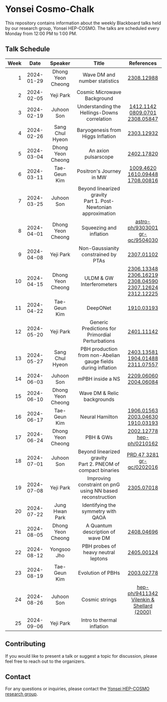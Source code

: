 # Yonsei Cosmo-Chalk

This repository contains information about the weekly Blackboard talks held by our research group, Yonsei HEP-COSMO. The talks are scheduled every Monday from 12:00 PM to 1:00 PM.

## Talk Schedule

| Week |    Date    |      Speaker      |                               Title                               |                                                                                                                                  References                                                                                                                                  |
|-----:|:----------:|:-----------------:|:-----------------------------------------------------------------:|:----------------------------------------------------------------------------------------------------------------------------------------------------------------------------------------------------------------------------------------------------------------------------:|
|    1 | 2024-01-29 | Dhong Yeon Cheong |                   Wave DM and number statistics                   |                                                                                                                [2308.12988](https://arxiv.org/abs/2308.12988)                                                                                                                |
|    2 | 2024-02-05 |     Yeji Park     |                    Cosmic Microwave Background                    |                                                                                                                                                                                                                                                                              |
|    3 | 2024-02-19 |    Juhoon Son     |           Understanding the Hellings-Downs correlation            |                                                                [1412.1142](https://arxiv.org/abs/1412.1142)<br>[0809.0701](https://arxiv.org/abs/0809.0701)<br>[2308.05847](https://arxiv.org/abs/2308.05847)                                                                |
|    4 | 2024-02-26 |  Sang Chul Hyeon  |                 Baryogenesis from Higgs Inflation                 |                                                                                                                [2303.12932](https://arxiv.org/abs/2303.12932)                                                                                                                |
|    5 | 2024-03-04 | Dhong Yeon Cheong |                       An axion pulsarscope                        |                                                                                                                [2402.17820](https://arxiv.org/abs/2402.17820)                                                                                                                |
|    6 | 2024-03-11 |   Tae-Geun Kim    |                     Positron's Journey in MW                      |                                                               [1009.4620](https://arxiv.org/abs/1009.4620)<br>[1610.09448](https://arxiv.org/abs/1610.09448)<br>[1708.00816](https://arxiv.org/abs/1708.00816)                                                               |
|    7 | 2024-03-25 |    Juhoon Son     | Beyond linearized gravity<br>Part 1. Post-Newtonian approximation |                                                                                                                                                                                                                                                                              |
|    8 | 2024-04-01 | Dhong Yeon Cheong |                      Squeezing and inflation                      |                                                                              [astro-ph/9303001](https://arxiv.org/abs/astro-ph/9303001)<br>[gr-qc/9504030](https://arxiv.org/abs/gr-qc/9504030)                                                                              |
|    9 | 2024-04-08 |     Yeji Park     |                Non-Gaussianity constrained by PTAs                |                                                                                                                [2307.01102](https://arxiv.org/abs/2307.01102)                                                                                                                |
|   10 | 2024-04-15 | Dhong Yeon Cheong |                     ULDM & GW Interferometers                     |            [2306.13348](https://arxiv.org/abs/2306.13348)<br>[2306.16219](https://arxiv.org/abs/2306.16219)<br>[2308.04590](https://arxiv.org/abs/2308.04590)<br>[2307.12624](https://arxiv.org/abs/2307.12624)<br>[2312.12225](https://arxiv.org/abs/2312.12225)            |
|   11 | 2024-04-22 |   Tae-Geun Kim    |                             DeepONet                              |                                                                                                                [1910.03193](https://arxiv.org/abs/1910.03193)                                                                                                                |
|   12 | 2024-05-20 |     Yeji Park     |         Generic Predictions for Primordial Perturbations          |                                                                                                                [2401.11142](https://arxiv.org/abs/2401.11142)                                                                                                                |
|   13 | 2024-05-27 |  Sang Chul Hyeon  |   PBH production from non-Abelian gauge fields during inflation   |                                                              [2403.13581](https://arxiv.org/abs/2403.13581)<br>[1904.01488](https://arxiv.org/abs/1904.01488)<br>[2311.07557](https://arxiv.org/abs/2311.07557)                                                              |
|   14 | 2024-06-03 |    Juhoon Son     |                         mPBH inside a NS                          |                                                                                       [2209.06060](https://arxiv.org/abs/2209.06060)<br>[2004.06084](https://arxiv.org/abs/2004.06084)                                                                                       |
|   15 | 2024-06-10 | Dhong Yeon Cheong |                    Wave DM & Relic backgrounds                    |                                                                                                                                                                                                                                                                              |
|   16 | 2024-06-17 |   Tae-Geun Kim    |                          Neural Hamilton                          |                                                              [1906.01563](https://arxiv.org/abs/1906.01563)<br>[2003.04630](https://arxiv.org/abs/2003.04630)<br>[1910.03193](https://arxiv.org/abs/1910.03193)                                                              |
|   17 | 2024-06-24 | Dhong Yeon Cheong |                             PBH & GWs                             |                                                                                   [2002.12778](https://arxiv.org/abs/2002.12778)<br>[hep-ph/0210162](https://arxiv.org/abs/hep-ph/0210162)                                                                                   |
|   18 | 2024-07-01 |    Juhoon Son     |  Beyond linearized gravity<br>Part 2. PNEOM of compact binaries   |                                                                    [PRD 47 3281](https://journals.aps.org/prd/abstract/10.1103/PhysRevD.47.3281)<br>[gr-qc/0202016](https://arxiv.org/abs/gr-qc/0202016)                                                                     |
|   19 | 2024-07-08 |     Yeji Park     |   Improving constraint on pnG<br>using NN based reconstruction    |                                                                                                                [2305.07018](https://arxiv.org/abs/2305.07018)                                                                                                                |
|   20 | 2024-07-22 |  Jung Hwan Park   |                Identifying the symmetry with QAOA                 |                                                                                                                                                                                                                                                                              |
|   21 | 2024-08-05 | Dhong Yeon Cheong |                 A Quantum description of wave DM                  |                                                                                                                [2408.04696](https://arxiv.org/abs/2408.04696)                                                                                                                |
|   22 | 2024-08-12 |    Yongsoo Jho    |                PBH probes of heavy neutral leptons                |                                                                                                                [2405.00124](https://arxiv.org/abs/2405.00124)                                                                                                                |
|   23 | 2024-08-19 |   Tae-Geun Kim    |                         Evolution of PBHs                         |                                                                                                                [2003.02778](https://arxiv.org/abs/2003.02778)                                                                                                                |
|   24 | 2024-08-26 |    Juhoon Son     |                          Cosmic strings                           | [hep-ph/9411342](https://arxiv.org/abs/hep-ph/9411342)<br>[Vilenkin & Shellard (2000)](https://www.cambridge.org/kr/universitypress/subjects/physics/theoretical-physics-and-mathematical-physics/cosmic-strings-and-other-topological-defects?format=PB&isbn=9780521654760) |
|   25 | 2024-09-06 |     Yeji Park     |                    Intro to thermal inflation                     |                                                                                                                                                                                                                                                                              |

## Contributing

If you would like to present a talk or suggest a topic for discussion, please feel free to reach out to the organizers.

## Contact

For any questions or inquiries, please contact the [Yonsei HEP-COSMO research group](https://hepcosmo.yonsei.ac.kr).

